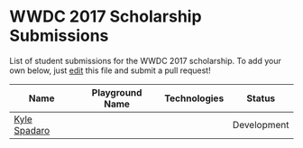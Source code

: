 # WWDC 2017 Scholarship Submissions

List of student submissions for the WWDC 2017 scholarship.
To add your own below, just [edit](https://github.com/wwdc/2017/edit/master/README.md) this file and submit a pull request!

<!-- PLEASE READ! -->
<!-- Insert your name below in alphabetical order by first name. -->
<!-- Please only submit the playgrounds that you submitted for WWDC2017. -->
<!-- Watch out for columns, you must have 5 pipes or else the gh-pages won't like it. -->
<!-- Technologies should contain 2 MAX. -->
|Name|Playground Name|Technologies|Status|
|----|-------------- |------------|------|
|[Kyle Spadaro](https://twitter.com/kylespadaro)| | |Development|

